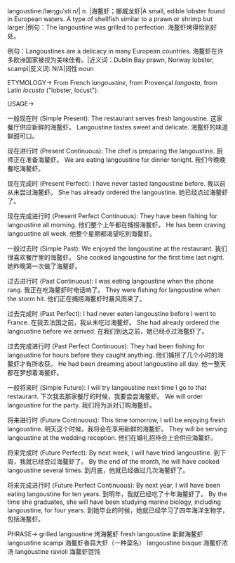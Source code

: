 langoustine:/læŋɡuˈstiːn/| n. |海鳌虾；挪威龙虾|A small, edible lobster found in European waters.  A type of shellfish similar to a prawn or shrimp but larger.|例句：The langoustine was grilled to perfection. 海鳌虾烤得恰到好处。

例句：Langoustines are a delicacy in many European countries.  海鳌虾在许多欧洲国家被视为美味佳肴。|近义词：Dublin Bay prawn, Norway lobster, scampi|反义词: N/A|词性:noun

ETYMOLOGY->
From French *langoustine*, from Provençal *langosta*, from Latin *locusta* ("lobster, locust").

USAGE->

一般现在时 (Simple Present):
The restaurant serves fresh langoustine. 这家餐厅供应新鲜的海鳌虾。
Langoustine tastes sweet and delicate. 海鳌虾的味道鲜甜可口。

现在进行时 (Present Continuous):
The chef is preparing the langoustine. 厨师正在准备海鳌虾。
We are eating langoustine for dinner tonight. 我们今晚晚餐吃海鳌虾。

现在完成时 (Present Perfect):
I have never tasted langoustine before. 我以前从未尝过海鳌虾。
She has already ordered the langoustine. 她已经点过海鳌虾了。

现在完成进行时 (Present Perfect Continuous):
They have been fishing for langoustine all morning. 他们整个上午都在捕捞海鳌虾。
He has been craving langoustine all week. 他整个星期都渴望吃到海鳌虾。

一般过去时 (Simple Past):
We enjoyed the langoustine at the restaurant. 我们很喜欢餐厅里的海鳌虾。
She cooked langoustine for the first time last night. 她昨晚第一次做了海鳌虾。

过去进行时 (Past Continuous):
I was eating langoustine when the phone rang. 我正在吃海鳌虾时电话响了。
They were fishing for langoustine when the storm hit. 他们正在捕捞海鳌虾时暴风雨来了。


过去完成时 (Past Perfect):
I had never eaten langoustine before I went to France. 在我去法国之前，我从未吃过海鳌虾。
She had already ordered the langoustine before we arrived. 在我们到达之前，她已经点过海鳌虾了。


过去完成进行时 (Past Perfect Continuous):
They had been fishing for langoustine for hours before they caught anything. 他们捕捞了几个小时的海鳌虾才有所收获。
He had been dreaming about langoustine all day. 他一整天都在梦想着海鳌虾。


一般将来时 (Simple Future):
I will try langoustine next time I go to that restaurant. 下次我去那家餐厅的时候，我要尝尝海鳌虾。
We will order langoustine for the party. 我们将为派对订购海鳌虾。

将来进行时 (Future Continuous):
This time tomorrow, I will be enjoying fresh langoustine. 明天这个时候，我将会在享用新鲜的海鳌虾。
They will be serving langoustine at the wedding reception. 他们在婚礼招待会上会供应海鳌虾。

将来完成时 (Future Perfect):
By next week, I will have tried langoustine. 到下周，我就已经尝过海鳌虾了。
By the end of the month, he will have cooked langoustine several times. 到月底，他就已经做过几次海鳌虾了。

将来完成进行时 (Future Perfect Continuous):
By next year, I will have been eating langoustine for ten years. 到明年，我就已经吃了十年海鳌虾了。
By the time she graduates, she will have been studying marine biology, including langoustine, for four years. 到她毕业的时候，她就已经学习了四年海洋生物学，包括海鳌虾。


PHRASE->
grilled langoustine 烤海鳌虾
fresh langoustine 新鲜海鳌虾
langoustine scampi  海鳌虾香蒜大虾（一种菜名）
langoustine bisque 海鳌虾浓汤
langoustine ravioli 海鳌虾馄饨
